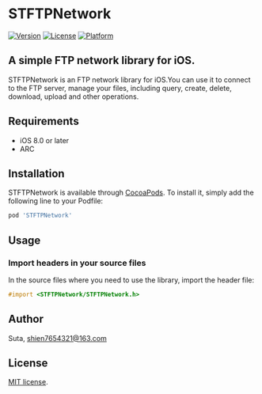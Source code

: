 # STFTPNetwork

[![Version](https://img.shields.io/cocoapods/v/STFTPNetwork.svg?style=flat)](http://cocoapods.org/pods/STFTPNetwork)
[![License](https://img.shields.io/cocoapods/l/STFTPNetwork.svg?style=flat)](http://cocoapods.org/pods/STFTPNetwork)
[![Platform](https://img.shields.io/cocoapods/p/STFTPNetwork.svg?style=flat)](http://cocoapods.org/pods/STFTPNetwork)

## A simple FTP network library for iOS.
STFTPNetwork is an FTP network library for iOS.You can use it to connect to the FTP server, manage your files, including query, create, delete, download, upload and other operations.

## Requirements

- iOS 8.0 or later
- ARC

## Installation

STFTPNetwork is available through [CocoaPods](http://cocoapods.org). To install
it, simply add the following line to your Podfile:

```ruby
pod 'STFTPNetwork'
```

## Usage

### Import headers in your source files

In the source files where you need to use the library, import the header file:

```objective-c
#import <STFTPNetwork/STFTPNetwork.h>
```

## Author

Suta, shien7654321@163.com


## License

[MIT]: http://www.opensource.org/licenses/mit-license.php
[MIT license][MIT].
